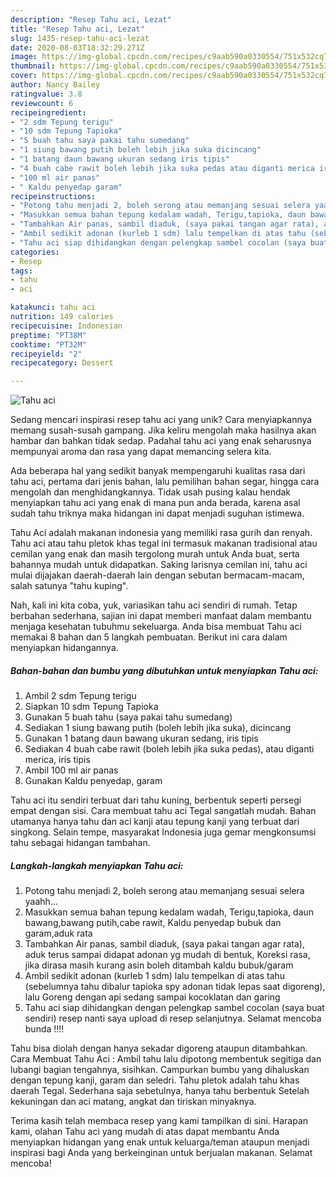 ```yaml
---
description: "Resep Tahu aci, Lezat"
title: "Resep Tahu aci, Lezat"
slug: 1435-resep-tahu-aci-lezat
date: 2020-08-03T18:32:29.271Z
image: https://img-global.cpcdn.com/recipes/c9aab590a0330554/751x532cq70/tahu-aci-foto-resep-utama.jpg
thumbnail: https://img-global.cpcdn.com/recipes/c9aab590a0330554/751x532cq70/tahu-aci-foto-resep-utama.jpg
cover: https://img-global.cpcdn.com/recipes/c9aab590a0330554/751x532cq70/tahu-aci-foto-resep-utama.jpg
author: Nancy Bailey
ratingvalue: 3.8
reviewcount: 6
recipeingredient:
- "2 sdm Tepung terigu"
- "10 sdm Tepung Tapioka"
- "5 buah tahu saya pakai tahu sumedang"
- "1 siung bawang putih boleh lebih jika suka dicincang"
- "1 batang daun bawang ukuran sedang iris tipis"
- "4 buah cabe rawit boleh lebih jika suka pedas atau diganti merica iris tipis"
- "100 ml air panas"
- " Kaldu penyedap garam"
recipeinstructions:
- "Potong tahu menjadi 2, boleh serong atau memanjang sesuai selera yaahh..."
- "Masukkan semua bahan tepung kedalam wadah, Terigu,tapioka, daun bawang,bawang putih,cabe rawit, Kaldu penyedap bubuk dan garam,aduk rata"
- "Tambahkan Air panas, sambil diaduk, (saya pakai tangan agar rata), aduk terus sampai didapat adonan yg mudah di bentuk, Koreksi rasa, jika dirasa masih kurang asin boleh ditambah kaldu bubuk/garam"
- "Ambil sedikit adonan (kurleb 1 sdm) lalu tempelkan di atas tahu (sebelumnya tahu dibalur tapioka spy adonan tidak lepas saat digoreng), lalu Goreng dengan api sedang sampai kocoklatan dan garing"
- "Tahu aci siap dihidangkan dengan pelengkap sambel cocolan (saya buat sendiri) resep nanti saya upload di resep selanjutnya. Selamat mencoba bunda !!!!"
categories:
- Resep
tags:
- tahu
- aci

katakunci: tahu aci 
nutrition: 149 calories
recipecuisine: Indonesian
preptime: "PT38M"
cooktime: "PT32M"
recipeyield: "2"
recipecategory: Dessert

---
```



![Tahu aci](https://img-global.cpcdn.com/recipes/c9aab590a0330554/751x532cq70/tahu-aci-foto-resep-utama.jpg)

Sedang mencari inspirasi resep tahu aci yang unik? Cara menyiapkannya memang susah-susah gampang. Jika keliru mengolah maka hasilnya akan hambar dan bahkan tidak sedap. Padahal tahu aci yang enak seharusnya mempunyai aroma dan rasa yang dapat memancing selera kita.

Ada beberapa hal yang sedikit banyak mempengaruhi kualitas rasa dari tahu aci, pertama dari jenis bahan, lalu pemilihan bahan segar, hingga cara mengolah dan menghidangkannya. Tidak usah pusing kalau hendak menyiapkan tahu aci yang enak di mana pun anda berada, karena asal sudah tahu triknya maka hidangan ini dapat menjadi suguhan istimewa.

Tahu Aci adalah makanan indonesia yang memiliki rasa gurih dan renyah. Tahu aci atau tahu pletok khas tegal ini termasuk makanan tradisional atau cemilan yang enak dan masih tergolong murah untuk Anda buat, serta bahannya mudah untuk didapatkan. Saking larisnya cemilan ini, tahu aci mulai dijajakan daerah-daerah lain dengan sebutan bermacam-macam, salah satunya &#34;tahu kuping&#34;.


Nah, kali ini kita coba, yuk, variasikan tahu aci sendiri di rumah. Tetap berbahan sederhana, sajian ini dapat memberi manfaat dalam membantu menjaga kesehatan tubuhmu sekeluarga. Anda bisa membuat Tahu aci memakai 8 bahan dan 5 langkah pembuatan. Berikut ini cara dalam menyiapkan hidangannya.

<!--inarticleads1-->

##### Bahan-bahan dan bumbu yang dibutuhkan untuk menyiapkan Tahu aci:

1. Ambil 2 sdm Tepung terigu
1. Siapkan 10 sdm Tepung Tapioka
1. Gunakan 5 buah tahu (saya pakai tahu sumedang)
1. Sediakan 1 siung bawang putih (boleh lebih jika suka), dicincang
1. Gunakan 1 batang daun bawang ukuran sedang, iris tipis
1. Sediakan 4 buah cabe rawit (boleh lebih jika suka pedas), atau diganti merica, iris tipis
1. Ambil 100 ml air panas
1. Gunakan  Kaldu penyedap, garam


Tahu aci itu sendiri terbuat dari tahu kuning, berbentuk seperti persegi empat dengan sisi. Cara membuat tahu aci Tegal sangatlah mudah. Bahan utamanya hanya tahu dan aci kanji atau tepung kanji yang terbuat dari singkong. Selain tempe, masyarakat Indonesia juga gemar mengkonsumsi tahu sebagai hidangan tambahan. 

<!--inarticleads2-->

##### Langkah-langkah menyiapkan Tahu aci:

1. Potong tahu menjadi 2, boleh serong atau memanjang sesuai selera yaahh...
1. Masukkan semua bahan tepung kedalam wadah, Terigu,tapioka, daun bawang,bawang putih,cabe rawit, Kaldu penyedap bubuk dan garam,aduk rata
1. Tambahkan Air panas, sambil diaduk, (saya pakai tangan agar rata), aduk terus sampai didapat adonan yg mudah di bentuk, Koreksi rasa, jika dirasa masih kurang asin boleh ditambah kaldu bubuk/garam
1. Ambil sedikit adonan (kurleb 1 sdm) lalu tempelkan di atas tahu (sebelumnya tahu dibalur tapioka spy adonan tidak lepas saat digoreng), lalu Goreng dengan api sedang sampai kocoklatan dan garing
1. Tahu aci siap dihidangkan dengan pelengkap sambel cocolan (saya buat sendiri) resep nanti saya upload di resep selanjutnya. Selamat mencoba bunda !!!!


Tahu bisa diolah dengan hanya sekadar digoreng ataupun ditambahkan. Cara Membuat Tahu Aci : Ambil tahu lalu dipotong membentuk segitiga dan lubangi bagian tengahnya, sisihkan. Campurkan bumbu yang dihaluskan dengan tepung kanji, garam dan seledri. Tahu pletok adalah tahu khas daerah Tegal. Sederhana saja sebetulnya, hanya tahu berbentuk Setelah kekuningan dan aci matang, angkat dan tiriskan minyaknya. 

Terima kasih telah membaca resep yang kami tampilkan di sini. Harapan kami, olahan Tahu aci yang mudah di atas dapat membantu Anda menyiapkan hidangan yang enak untuk keluarga/teman ataupun menjadi inspirasi bagi Anda yang berkeinginan untuk berjualan makanan. Selamat mencoba!
